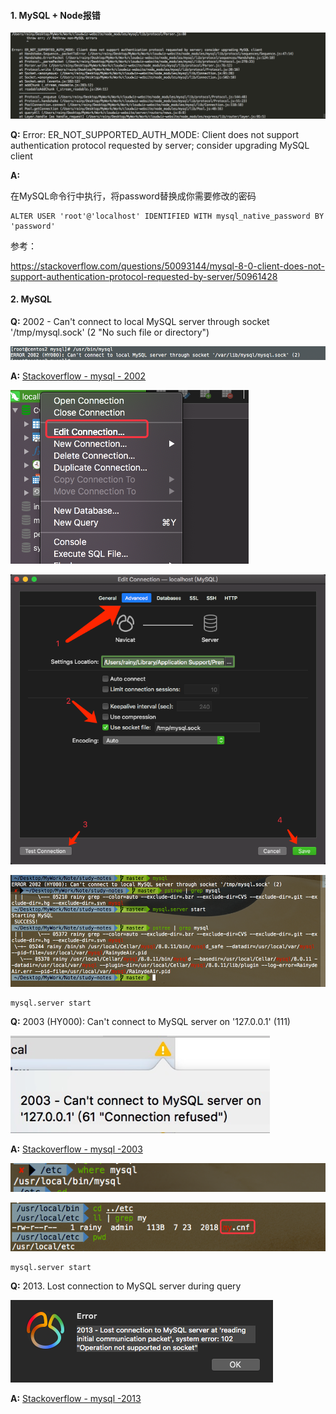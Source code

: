 #### 1. MySQL + Node报错

![node-mysql-error](./sp/node-mysql-error.png)

**Q:** Error: ER_NOT_SUPPORTED_AUTH_MODE: Client does not support authentication protocol requested by server; consider upgrading MySQL client

**A:**

在MySQL命令行中执行，将password替换成你需要修改的密码

```mysql
ALTER USER 'root'@'localhost' IDENTIFIED WITH mysql_native_password BY 'password'
```

参考：

https://stackoverflow.com/questions/50093144/mysql-8-0-client-does-not-support-authentication-protocol-requested-by-server/50961428



#### 2. MySQL

**Q:** 2002 - Can't connect to local MySQL server through socket '/tmp/mysql.sock' (2 "No such file or directory")

![mysql-error-2002](./sp/mysql-error-2002.png)

**A:** [Stackoverflow - mysql - 2002](https://stackoverflow.com/questions/11657829/error-2002-hy000-cant-connect-to-local-mysql-server-through-socket-var-run)

![edit-connection](./sp/edit-connection.png)

![mysql-use-socket](./sp/mysql-use-socket.png)

![mysql-2002](./sp/mysql-2002.png)

```mysql
mysql.server start
```

**Q:** 2003 (HY000): Can't connect to MySQL server on '127.0.0.1' (111)

![mysql-error-2003](./sp/mysql-error-2003.png)

**A:** [Stackoverflow - mysql -2003](https://stackoverflow.com/questions/1673530/error-2003-hy000-cant-connect-to-mysql-server-on-127-0-0-1-111)

![where-mysql](./sp/where-mysql.png)

![my.cnf](./sp/my-cnf.png)

```mysql
mysql.server start
```



**Q:** 2013. Lost connection to MySQL server during query

![mysql-error-2013](./sp/mysql-error-2013.png)

**A:** [Stackoverflow - mysql -2013](https://stackoverflow.com/questions/10563619/error-code-2013-lost-connection-to-mysql-server-during-query)



